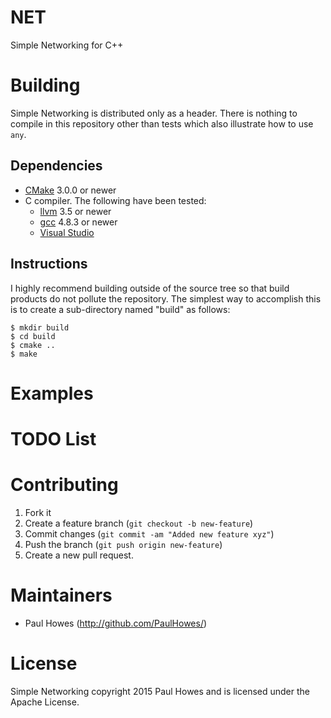 # NET

Simple Networking for C++

# Building

Simple Networking is distributed only as a header. There is nothing to compile in this repository
other than tests which also illustrate how to use `any`.

## Dependencies

* [CMake](http://www.cmake.org) 3.0.0 or newer
* C compiler. The following have been tested:
  * [llvm](http://llvm.org) 3.5 or newer
  * [gcc](http://gcc.gnu.org) 4.8.3 or newer
  * [Visual Studio](http://www.visualstudio.com)

## Instructions

I highly recommend building outside of the source tree so that build products do not pollute the
repository. The simplest way to accomplish this is to create a sub-directory named "build" as
follows:

    $ mkdir build
    $ cd build
    $ cmake ..
    $ make

# Examples


# TODO List

# Contributing

1.  Fork it
2.  Create a feature branch (`git checkout -b new-feature`)
3.  Commit changes (`git commit -am "Added new feature xyz"`)
4.  Push the branch (`git push origin new-feature`)
5.  Create a new pull request.

# Maintainers

* Paul Howes (http://github.com/PaulHowes/)

# License

Simple Networking copyright 2015 Paul Howes and is licensed under the Apache License.

